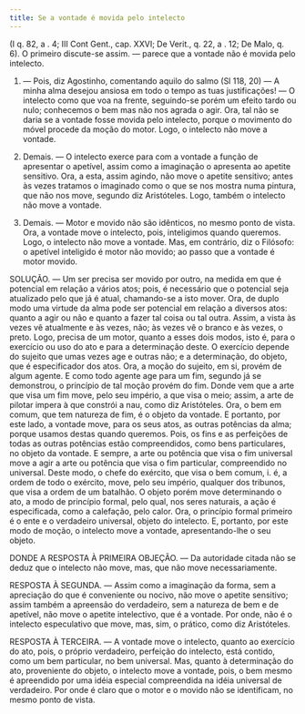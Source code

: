 ```yaml
---
title: Se a vontade é movida pelo intelecto
---
```


(I q. 82, a . 4; III Cont Gent., cap. XXVI; De Verit., q. 22, a . 12; De Malo, q. 6).
  O primeiro discute-se assim. ― parece que a vontade não é movida pelo intelecto.  

1. ― Pois, diz Agostinho, comentando aquilo do salmo (Sl 118, 20) ― A minha alma desejou ansiosa em todo o tempo as tuas justificações! ― O intelecto como que voa na frente, seguindo-se porém um efeito tardo ou nulo; conhecemos o bem mas não nos agrada o agir. Ora, tal não se daria se a vontade fosse movida pelo intelecto, porque o movimento do móvel procede da moção do motor. Logo, o intelecto não move a vontade.  

2. Demais. ― O intelecto exerce para com a vontade a função de apresentar o apetível, assim como a imaginação o apresenta ao apetite sensitivo. Ora, a esta, assim agindo, não move o apetite sensitivo; antes às vezes tratamos o imaginado como o que se nos mostra numa pintura, que não nos move, segundo diz Aristóteles. Logo, também o intelecto não move a vontade.  

3. Demais. ― Motor e movido não são idênticos, no mesmo ponto de vista. Ora, a vontade move o intelecto, pois, inteligimos quando queremos. Logo, o intelecto não move a vontade.  Mas, em contrário, diz o Filósofo: o apetível inteligido é motor não movido; ao passo que a vontade é motor movido.  

SOLUÇÃO. ― Um ser precisa ser movido por outro, na medida em que é potencial em relação a vários atos; pois, é necessário que o potencial seja atualizado pelo que já é atual, chamando-se a isto mover. Ora, de duplo modo uma virtude da alma pode ser potencial em relação a diversos atos: quanto a agir ou não e quanto a fazer tal coisa ou tal outra. Assim, a vista às vezes vê atualmente e às vezes, não; às vezes vê o branco e às vezes, o preto. Logo, precisa de um motor, quanto a esses dois modos, isto é, para o exercício ou uso do ato e para a determinação deste. O exercício depende do sujeito que umas vezes age e outras não; e a determinação, do objeto, que é especificador dos atos.  Ora, a moção do sujeito, em si, provém de algum agente. E como todo agente age para um fim, segundo já se demonstrou, o princípio de tal moção provém do fim. Donde vem que a arte que visa um fim move, pelo seu império, a que visa o meio; assim, a arte de pilotar impera à que constrói a nau, como diz Aristóteles. Ora, o bem em comum, que tem natureza de fim, é o objeto da vontade. E portanto, por este lado, a vontade move, para os seus atos, as outras potências da alma; porque usamos destas quando queremos. Pois, os fins e as perfeições de todas as outras potências estão compreendidos, como bens particulares, no objeto da vontade. E sempre, a arte ou potência que visa o fim universal move a agir a arte ou potência que visa o fim particular, compreendido no universal. Deste modo, o chefe do exército, que visa o bem comum, i. é, a ordem de todo o exército, move, pelo seu império, qualquer dos tribunos, que visa a ordem de um batalhão.  O objeto porém move determinando o ato, a modo de princípio formal, pelo qual, nos seres naturais, a ação é especificada, como a calefação, pelo calor. Ora, o princípio formal primeiro é o ente e o verdadeiro universal, objeto do intelecto. E, portanto, por este modo de moção, o intelecto move a vontade, apresentando-lhe o seu objeto.  

DONDE A RESPOSTA À PRIMEIRA OBJEÇÃO. — Da autoridade citada não se deduz que o intelecto não move, mas, que não move necessariamente.  

RESPOSTA À SEGUNDA. ― Assim como a imaginação da forma, sem a apreciação do que é conveniente ou nocivo, não move o apetite sensitivo; assim também a apreensão do verdadeiro, sem a natureza de bem e de apetível, não move o apetite intelectivo, que é a vontade. Por onde, não é o intelecto especulativo que move, mas, sim, o prático, como diz Aristóteles.  

RESPOSTA À TERCEIRA. ― A vontade move o intelecto, quanto ao exercício do ato, pois, o próprio verdadeiro, perfeição do intelecto, está contido, como um bem particular, no bem universal. Mas, quanto à determinação do ato, proveniente do objeto, o intelecto move a vontade, pois, o bem mesmo é apreendido por uma idéia especial compreendida na idéia universal de verdadeiro. Por onde é claro que o motor e o movido não se identificam, no mesmo ponto de vista.